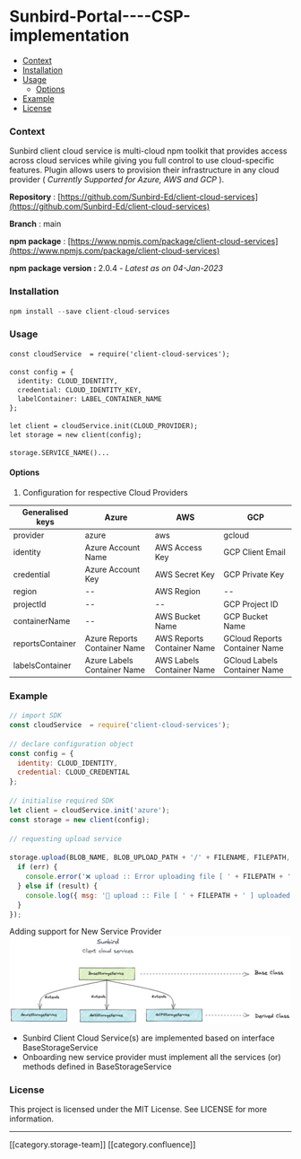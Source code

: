# Sunbird-Portal----CSP-implementation

* [Context](sunbird-portal-csp-implementation.md#context)
* [Installation](sunbird-portal-csp-implementation.md#installation)
* [Usage](sunbird-portal-csp-implementation.md#usage)
  * [Options](sunbird-portal-csp-implementation.md#options)
* [Example](sunbird-portal-csp-implementation.md#example)
* [License](sunbird-portal-csp-implementation.md#license)

### Context

Sunbird client cloud service is multi-cloud npm toolkit that provides access across cloud services while giving you full control to use cloud-specific features. Plugin allows users to provision their infrastructure in any cloud provider ( _Currently Supported for Azure, AWS and GCP_ ).

**Repository** : [https://github.com/Sunbird-Ed/client-cloud-services](https://github.com/Sunbird-Ed/client-cloud-services)

**Branch** : main

**npm package** : [https://www.npmjs.com/package/client-cloud-services](https://www.npmjs.com/package/client-cloud-services)

**npm package version :** 2.0.4 - _Latest as on 04-Jan-2023_

### Installation

```js
npm install --save client-cloud-services
```

### Usage

```
const cloudService  = require('client-cloud-services');

const config = {
  identity: CLOUD_IDENTITY,
  credential: CLOUD_IDENTITY_KEY,
  labelContainer: LABEL_CONTAINER_NAME
};

let client = cloudService.init(CLOUD_PROVIDER);
let storage = new client(config);

storage.SERVICE_NAME()...

```

#### Options

1. Configuration for respective Cloud Providers

| **Generalised keys** | **Azure**                    | **AWS**                    | **GCP**                       |
| -------------------- | ---------------------------- | -------------------------- | ----------------------------- |
| provider             | azure                        | aws                        | gcloud                        |
| identity             | Azure Account Name           | AWS Access Key             | GCP Client Email              |
| credential           | Azure Account Key            | AWS Secret Key             | GCP Private Key               |
| region               | --                           | AWS Region                 | --                            |
| projectId            | --                           | --                         | GCP Project ID                |
| containerName        | --                           | AWS Bucket Name            | GCP Bucket Name               |
| reportsContainer     | Azure Reports Container Name | AWS Reports Container Name | GCloud Reports Container Name |
| labelsContainer      | Azure Labels Container Name  | AWS Labels Container Name  | GCloud Labels Container Name  |

### Example

```js
// import SDK
const cloudService  = require('client-cloud-services');

// declare configuration object
const config = {
  identity: CLOUD_IDENTITY,
  credential: CLOUD_CREDENTIAL
};

// initialise required SDK
let client = cloudService.init('azure');
const storage = new client(config);

// requesting upload service

storage.upload(BLOB_NAME, BLOB_UPLOAD_PATH + '/' + FILENAME, FILEPATH, {}, (err, result, response) => {
  if (err) {
    console.error('❌ upload :: Error uploading file [ ' + FILEPATH + ' ]. Error => ' + err);
  } else if (result) {
    console.log({ msg: '📁 upload :: File [ ' + FILEPATH + ' ] uploaded successfully' });
  }
});

```

Adding support for New Service Provider![](../../../../.gitbook/assets/image-20230104-115349.png)

* Sunbird Client Cloud Service(s) are implemented based on interface BaseStorageService
* Onboarding new service provider must implement all the services (or) methods defined in BaseStorageService

### License

This project is licensed under the MIT License. See LICENSE for more information.

***

\[\[category.storage-team]] \[\[category.confluence]]
